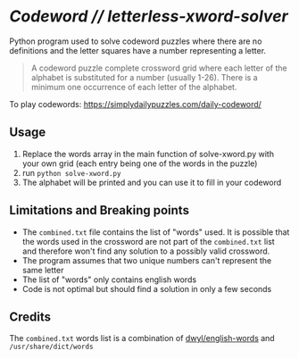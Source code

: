 # *Codeword // letterless-xword-solver*

Python program used to solve codeword puzzles where there are no definitions and the letter squares have a number representing a letter.


> A codeword puzzle complete crossword grid where each letter of the alphabet is substituted for a number (usually 1-26). There is a minimum one occurrence of each letter of the alphabet.

To play codewords: https://simplydailypuzzles.com/daily-codeword/

## Usage

1. Replace the words array in the main function of solve-xword.py with your own grid (each entry being one of the words in the puzzle)
2. run `python solve-xword.py`
3. The alphabet will be printed and you can use it to fill in your codeword

## Limitations and Breaking points

- The `combined.txt` file contains the list of "words" used. It is possible that the words used in the crossword are not part of the `combined.txt` list and therefore won't find any solution to a possibly valid crossword.
- The program assumes that two unique numbers can't represent the same letter
- The list of "words" only contains english words
- Code is not optimal but should find a solution in only a few seconds

## Credits

The `combined.txt` words list is a combination of [dwyl/english-words](https://github.com/dwyl/english-words) and `/usr/share/dict/words`
